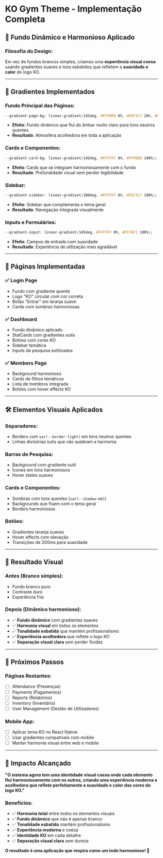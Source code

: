# KO Gym Theme - Implementação Completa

## 🎨 Fundo Dinâmico e Harmonioso Aplicado

### **Filosofia do Design:**
Em vez de fundos brancos simples, criamos uma **experiência visual coesa** usando gradientes suaves e tons esbatidos que refletem a **suavidade e calor** do logo KO.

---

## 🌈 **Gradientes Implementados**

### **Fundo Principal das Páginas:**
```css
--gradient-page-bg: linear-gradient(145deg, #FFFBEB 0%, #FEF3C7 20%, #FFFFFF 50%, #FFF8F1 80%, #FAF9F7 100%);
```
- **Efeito**: Fundo dinâmico que flui do âmbar muito claro para tons neutros quentes
- **Resultado**: Atmosfera acolhedora em toda a aplicação

### **Cards e Componentes:**
```css
--gradient-card-bg: linear-gradient(145deg, #FFFFFF 0%, #FFFBEB 100%);
```
- **Efeito**: Cards que se integram harmoniosamente com o fundo
- **Resultado**: Profundidade visual sem perder legibilidade

### **Sidebar:**
```css
--gradient-sidebar: linear-gradient(180deg, #FFFFFF 0%, #FEF3C7 100%);
```
- **Efeito**: Sidebar que complementa o tema geral
- **Resultado**: Navegação integrada visualmente

### **Inputs e Formulários:**
```css
--gradient-input: linear-gradient(145deg, #FFFFFF 0%, #FFF8F1 100%);
```
- **Efeito**: Campos de entrada com suavidade
- **Resultado**: Experiência de utilização mais agradável

---

## 🎯 **Páginas Implementadas**

### ✅ **Login Page**
- Fundo com gradiente quente
- Logo "KO" circular com cor correta
- Botão "Entrar" em laranja suave
- Cards com sombras harmoniosas

### ✅ **Dashboard**
- Fundo dinâmico aplicado
- StatCards com gradientes sutis
- Botões com cores KO
- Sidebar temática
- Inputs de pesquisa estilizados

### ✅ **Members Page**
- Background harmonioso
- Cards de filtros temáticos
- Lista de membros integrada
- Botões com hover effects KO

---

## 🛠 **Elementos Visuais Aplicados**

### **Separadores:**
- Borders com `var(--border-light)` em tons neutros quentes
- Linhas divisórias sutis que não quebram a harmonia

### **Barras de Pesquisa:**
- Background com gradiente sutil
- Ícones em tons harmoniosos
- Hover states suaves

### **Cards e Componentes:**
- Sombras com tons quentes (`var(--shadow-md)`)
- Backgrounds que fluem com o tema geral
- Borders harmoniosos

### **Botões:**
- Gradientes laranja suaves
- Hover effects com elevação
- Transições de 200ms para suavidade

---

## 🎨 **Resultado Visual**

### **Antes (Branco simples):**
- Fundo branco puro
- Contraste duro
- Experiência fria

### **Depois (Dinâmico harmonioso):**
- ✅ **Fundo dinâmico** com gradientes suaves
- ✅ **Harmonia visual** em todos os elementos
- ✅ **Tonalidade esbatida** que mantém profissionalismo
- ✅ **Experiência acolhedora** que reflete o logo KO
- ✅ **Separação visual clara** sem perder fluidez

---

## 📱 **Próximos Passos**

### **Páginas Restantes:**
- [ ] Attendance (Presenças)
- [ ] Payments (Pagamentos)  
- [ ] Reports (Relatórios)
- [ ] Inventory (Inventário)
- [ ] User Management (Gestão de Utilizadores)

### **Mobile App:**
- [ ] Aplicar tema KO no React Native
- [ ] Usar gradientes compatíveis com mobile
- [ ] Manter harmonia visual entre web e mobile

---

## 🎯 **Impacto Alcançado**

**"O sistema agora tem uma identidade visual coesa onde cada elemento flui harmoniosamente com os outros, criando uma experiência moderna e acolhedora que reflete perfeitamente a suavidade e calor das cores do logo KO."**

### **Benefícios:**
- ✅ **Harmonia total** entre todos os elementos visuais
- ✅ **Fundo dinâmico** que não é apenas branco
- ✅ **Tonalidade esbatida** mantém profissionalismo
- ✅ **Experiência moderna** e coesa
- ✅ **Identidade KO** em cada detalhe
- ✅ **Separação visual clara** sem dureza

**O resultado é uma aplicação que respira como um todo harmonioso! 🧡**